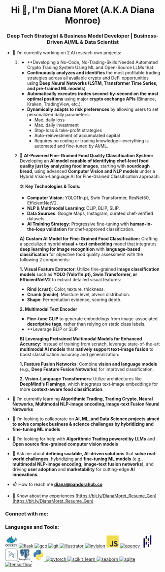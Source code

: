 <h1 align="center">Hi 👋, I'm Diana Moret (A.K.A Diana Monroe)</h1>
<h3 align="center">Deep Tech Strategist & Business Model Developer | Business-Driven AI/ML & Data Scientist</h3>

- 🔭 I’m currently working on 2 AI reseach own projects:
    1. - **Developing a No-Code, No-Trading-Skills Needed Automated Crypto Trading System Using ML and Open-Source LLMs that:
       * **Continuously analyzes and identifies** the most profitable trading strategies across all available crypto and DeFi opportunities using **Deep Neural Networks (LSTM,
         Transformer Time Series, and pre-trained ML models**).
       * **Automatically executes trades second-by-second on the most optimal positions** using major **crypto exchange APIs** (Binance, Kraken, TradingView, etc.).
       * **Dynamically adapts to risk preferences** by allowing users to set personalized daily parameters:
            * Max. daily loss
            * Max. daily investment
            * Stop-loss & take-profit strategies
            * Auto-reinvestment of accumulated capital
            * Requires no coding or trading knowledge—everything is automated and fine-tuned by AI/ML.
                
    2. 🚀 **AI-Powered Fine-Grained Food Quality Classification System:** Developing an **AI model capable of identifying chef-level food quality just by analyzing food images**,
           starting with **sourdough bread**, using advanced **Computer Vision and NLP models** under a Hybrid Vision-Language AI for Fine-Grained Classification approach:
       
       🛠️ **Key Technologies & Tools:**  
          * **Computer Vision**: YOLO11n.pt, Swin Transformer, ResNet50, EfficientNetV2.  
          * **NLP & Multimodal Learning**: CLIP, BLIP, SLIP.  
          * **Data Sources**: Google Maps, Instagram, curated chef-verified datasets.  
          * **AI Training Strategy**: Progressive fine-tuning with **human-in-the-loop validation** for chef-approved classification.  

        **A) Custom AI Model for Fine-Grained Food Classification:** Crafting a specialized hybrid **visual + text embedding** model that integrates **deep learning for image
        recognition**
        with **language-based classification** for objective food quality assessment with the following 2 components:
        
          **1. Visual Feature Extractor**: Utilize fine-grained **image classification models** such as **YOLO (Yolo11n.pt), Swin Transformer, or EfficientNetV2** to extract detailed
           visual features:  
          * **Rind (crust)**: Color, texture, thickness.  
          * **Crumb (inside)**: Moisture level, alveoli distribution.  
          * **Shape**: Fermentation evidence, scoring depth.
              
          **2. Multimodal Text Encoder**  
          * **Fine-tune CLIP** to generate embeddings from image-associated **descriptive tags**, rather than relying on static class labels.  
          * **Leverage BLIP or SLIP

        **B) Leveraging Pretrained Multimodal Models for Enhanced Accuracy:** Instead of training from scratch, leverage state-of-the-art **multimodal AI models** that **natively
        support text-image fusion** to boost classification accuracy and generalization:
       
          **1. Feature Fusion Networks**: Combine **vision and language models** (e.g., **Deep Feature Fusion Networks**) for improved classification.
            
          **2. Vision-Language Transformers**: Utilize architectures like **DeepMind’s Flamingo**, which integrates text-image embeddings for more **context-aware food classification**.
          

   
- 🌱 I’m currently learning **Algorithmic Trading, Trading Crypto, Neural Networks, Multimodal NLP-image encoding, image-text Fusion Neural Networks**

- 👯 I’m looking to collaborate on **AI, ML, and Data Science projects aimed to solve complex business & science challenges by hybridizing and fine-tuning ML models**

- 🤝 I’m looking for help with **Algorithmic Trading powered by LLMs** and **Open source fine-grained computer vision models**

- 💬 Ask me about **defining scalable, AI-driven solutions** that **solve real-world challenges**, hybridizing and **fine-tuning ML models** (e.g., **multimodal NLP-image encoding**, **image-text fusion networks**), and driving **user adoption** and **marketability** for cutting-edge **AI innovations**.

- 📫 How to reach me **diana@pandorahub.co**

- 📄 Know about my experiences [https://bit.ly/DianaMoret_Resume_Gen](https://bit.ly/DianaMoret_Resume_Gen)

<h3 align="left">Connect with me:</h3>
<p align="left">
</p>

<h3 align="left">Languages and Tools:</h3>
<p align="left"> <a href="https://www.docker.com/" target="_blank" rel="noreferrer"> <img src="https://raw.githubusercontent.com/devicons/devicon/master/icons/docker/docker-original-wordmark.svg" alt="docker" width="40" height="40"/> </a> <a href="https://flask.palletsprojects.com/" target="_blank" rel="noreferrer"> <img src="https://www.vectorlogo.zone/logos/pocoo_flask/pocoo_flask-icon.svg" alt="flask" width="40" height="40"/> </a> <a href="https://cloud.google.com" target="_blank" rel="noreferrer"> <img src="https://www.vectorlogo.zone/logos/google_cloud/google_cloud-icon.svg" alt="gcp" width="40" height="40"/> </a> <a href="https://git-scm.com/" target="_blank" rel="noreferrer"> <img src="https://www.vectorlogo.zone/logos/git-scm/git-scm-icon.svg" alt="git" width="40" height="40"/> </a> <a href="https://www.adobe.com/in/products/illustrator.html" target="_blank" rel="noreferrer"> <img src="https://www.vectorlogo.zone/logos/adobe_illustrator/adobe_illustrator-icon.svg" alt="illustrator" width="40" height="40"/> </a> <a href="https://www.invisionapp.com/" target="_blank" rel="noreferrer"> <img src="https://www.vectorlogo.zone/logos/invisionapp/invisionapp-icon.svg" alt="invision" width="40" height="40"/> </a> <a href="https://developer.mozilla.org/en-US/docs/Web/JavaScript" target="_blank" rel="noreferrer"> <img src="https://raw.githubusercontent.com/devicons/devicon/master/icons/javascript/javascript-original.svg" alt="javascript" width="40" height="40"/> </a> <a href="https://opencv.org/" target="_blank" rel="noreferrer"> <img src="https://www.vectorlogo.zone/logos/opencv/opencv-icon.svg" alt="opencv" width="40" height="40"/> </a> <a href="https://pandas.pydata.org/" target="_blank" rel="noreferrer"> <img src="https://raw.githubusercontent.com/devicons/devicon/2ae2a900d2f041da66e950e4d48052658d850630/icons/pandas/pandas-original.svg" alt="pandas" width="40" height="40"/> </a> <a href="https://www.photoshop.com/en" target="_blank" rel="noreferrer"> <img src="https://raw.githubusercontent.com/devicons/devicon/master/icons/photoshop/photoshop-line.svg" alt="photoshop" width="40" height="40"/> </a> <a href="https://www.postgresql.org" target="_blank" rel="noreferrer"> <img src="https://raw.githubusercontent.com/devicons/devicon/master/icons/postgresql/postgresql-original-wordmark.svg" alt="postgresql" width="40" height="40"/> </a> <a href="https://www.python.org" target="_blank" rel="noreferrer"> <img src="https://raw.githubusercontent.com/devicons/devicon/master/icons/python/python-original.svg" alt="python" width="40" height="40"/> </a> <a href="https://pytorch.org/" target="_blank" rel="noreferrer"> <img src="https://www.vectorlogo.zone/logos/pytorch/pytorch-icon.svg" alt="pytorch" width="40" height="40"/> </a> <a href="https://scikit-learn.org/" target="_blank" rel="noreferrer"> <img src="https://upload.wikimedia.org/wikipedia/commons/0/05/Scikit_learn_logo_small.svg" alt="scikit_learn" width="40" height="40"/> </a> <a href="https://seaborn.pydata.org/" target="_blank" rel="noreferrer"> <img src="https://seaborn.pydata.org/_images/logo-mark-lightbg.svg" alt="seaborn" width="40" height="40"/> </a> <a href="https://www.sqlite.org/" target="_blank" rel="noreferrer"> <img src="https://www.vectorlogo.zone/logos/sqlite/sqlite-icon.svg" alt="sqlite" width="40" height="40"/> </a> <a href="https://www.tensorflow.org" target="_blank" rel="noreferrer"> <img src="https://www.vectorlogo.zone/logos/tensorflow/tensorflow-icon.svg" alt="tensorflow" width="40" height="40"/> </a> </p>
